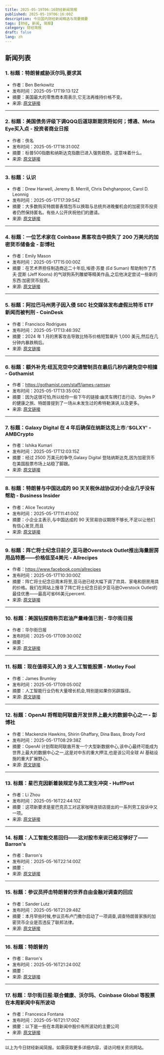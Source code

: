 ```yaml
---
title: 2025-05-19T06:16财经新闻简报
published: 2025-05-19T06:16:00Z
description: 今日国内财经新闻精选与简要摘要
tags: [财经, 新闻, 简报]
category: 财经简报
draft: false
lang: zh
---
```


## 新闻列表

### 1. 标题：特朗普威胁沃尔玛,要求其
- 作者：Ben Berkowitz
- 发布时间：2025-05-17T19:13:12Z
- 摘要：美国最大的零售商本周表示,它无法再维持价格不变。
- 来源: [原文链接](https://www.axios.com/2025/05/17/trump-walmart-tariffs)

---

### 2. 标题：美国债务评级下调QQQ后道琼斯期货将如何；博通、Meta Eye买入点 - 投资者商业日报
- 作者：佚名
- 发布时间：2025-05-17T18:31:00Z
- 摘要：标普500指数和纳斯达克指数已进入强势趋势。这意味着什么。
- 来源: [原文链接](https://www.investors.com/market-trend/stock-market-today/dow-jones-futures-market-rally-moodys-downgrades-us-debt-broadcom-meta/)

---

### 3. 标题：认识
- 作者：Drew Harwell, Jeremy B. Merrill, Chris Dehghanpoor, Carol D. Leonnig
- 发布时间：2025-05-17T17:39:54Z
- 摘要：大多数购买特朗普表情包币以换取与总统共进晚餐机会的加密货币投资者仍然保持匿名。有些人公开庆祝他们的邀请。
- 来源: [原文链接](https://www.washingtonpost.com/investigations/2025/05/17/trump-meme-coin-crypto-dinner-winners/)

---

### 4. 标题：一位艺术家在 Coinbase 黑客攻击中损失了 200 万美元的加密货币储备金 - 彭博社
- 作者：Emily Mason
- 发布时间：2025-05-17T15:00:00Z
- 摘要：在艺术界担任制造商近二十年后,埃德·苏曼 (Ed Suman) 帮助制作了杰夫·昆斯 (Jeff Koons) 的气球狗系列雕塑等精美作品,之后他决定尝试一些新的东西:加密货币投资。
- 来源: [原文链接](https://www.bloomberg.com/news/articles/2025-05-17/an-artist-lost-a-2-million-crypto-nest-egg-in-coinbase-s-hack)

---

### 5. 标题：阿拉巴马州男子因入侵 SEC 社交媒体发布虚假比特币 ETF 新闻而被判刑 - CoinDesk
- 作者：Francisco Rodrigues
- 发布时间：2025-05-17T13:46:39Z
- 摘要：2024 年 1 月的黑客攻击导致比特币价格短暂飙升 1,000 美元,然后在几分钟内暴跌稍后。
- 来源: [原文链接](https://www.coindesk.com/policy/2025/05/17/alabama-man-sentenced-for-hacking-secs-social-media-to-post-fake-bitcoin-etf-news)

---

### 6. 标题：额外补充:纽瓦克空中交通管制员在最后几秒内避免空中相撞 - Gothamist
- 作者：https://gothamist.com/staff/james-ramsay
- 发布时间：2025-05-17T13:35:00Z
- 摘要：因为这很可怕,所以给你一些下午的链接:幽灵车牌打击行动、Styles P 的健康之旅、特朗普提到了一场从未发生过的希特勒演讲,以及更多。
- 来源: [原文链接](https://gothamist.com/news/extra-extra-a-newark-air-traffic-controller-on-averting-a-midair-collision-with-seconds-to-spare)

---

### 7. 标题：Galaxy Digital 在 4 年后确保在纳斯达克上市:&#39;$GLXY&#39; - AMBCrypto
- 作者：Ishika Kumari
- 发布时间：2025-05-17T12:03:15Z
- 摘要：经过 2500 万美元的争夺,Galaxy Digital 登陆纳斯达克,因为加密货币在美国股票市场上站稳了脚跟。
- 来源: [原文链接](https://ambcrypto.com/galaxy-digital-secures-nasdaq-listing-after-4-years-glxy/)

---

### 8. 标题：特朗普与中国达成的 90 天关税休战协议对小企业几乎没有帮助 - Business Insider
- 作者：Alice Tecotzky
- 发布时间：2025-05-17T11:41:00Z
- 摘要：小企业主表示,与中国达成的 90 天贸易协议期限不够长,不足以让他们有信心发货,而且
- 来源: [原文链接](https://www.businessinsider.com/trump-90-day-tariff-deal-china-leaves-small-businesses-struggling-2025-5)

---

### 9. 标题：阵亡将士纪念日前夕,亚马逊Overstock Outlet推出海量厨房用品特惠——价格低至4美元 - Allrecipes
- 作者：https://www.facebook.com/allrecipes
- 发布时间：2025-05-17T10:30:00Z
- 摘要：阵亡将士纪念日周末将至,亚马逊已经大幅下调了炊具、家电和厨房用具的价格。我们在网站上搜寻了阵亡将士纪念日前夕亚马逊Overstock Outlet的最佳优惠——最高可省66美元percent.
- 来源: [原文链接](https://www.allrecipes.com/early-memorial-day-amazon-outlet-overstock-deals-2025-11735933)

---

### 10. 标题：美国钻探商称页岩油产量峰值已到 - 华尔街日报
- 作者：华尔街日报
- 发布时间：2025-05-17T09:30:00Z
- 摘要：
- 来源: [原文链接](https://www.wsj.com/business/energy-oil/trump-oil-gas-shale-production-decline-db5e0f7c)

---

### 11. 标题：现在值得买入的 3 支人工智能股票 - Motley Fool
- 作者：James Brumley
- 发布时间：2025-05-17T09:05:00Z
- 摘要：人工智能行业仍有大量增长机会,特别是如果你另辟蹊径。
- 来源: [原文链接](https://www.fool.com/investing/2025/05/17/3-no-brainer-artificial-intelligence-stocks-to-buy/)

---

### 12. 标题：OpenAI 将帮助阿联酋开发世界上最大的数据中心之一 - 彭博社
- 作者：Mackenzie Hawkins, Shirin Ghaffary, Dina Bass, Brody Ford
- 发布时间：2025-05-17T08:29:38Z
- 摘要：OpenAI 计划帮助阿联酋开发一个大型新数据中心,该中心最终可能成为世界上最大的数据中心之一,这是对中东的重大押注,也是该公司全球 AI 基础设施的重大扩展野心。
- 来源: [原文链接](https://www.bloomberg.com/news/articles/2025-05-16/openai-to-help-uae-develop-one-of-world-s-biggest-data-centers)

---

### 13. 标题：星巴克因新着装规定与员工发生冲突 - HuffPost
- 作者：Li Zhou
- 发布时间：2025-05-16T22:44:10Z
- 摘要：这项新要求是星巴克员工对这家咖啡连锁店提出的一系列劳工投诉中又一项。
- 来源: [原文链接](https://www.huffpost.com/entry/starbucks-workers-walkout-dress-code_n_6827ad8ce4b0c9be419129d6)

---

### 14. 标题：人工智能交易回归——这对股市来说已经足够好了——Barron&#39;s
- 作者：Barron&#39;s
- 发布时间：2025-05-16T22:14:00Z
- 摘要：
- 来源: [原文链接](https://www.barrons.com/articles/stock-market-dow-sp-500-nasdaq-ai-trade-war-0e44026c)

---

### 15. 标题：参议员抨击特朗普的世界自由金融对调查的回应
- 作者：Sander Lutz
- 发布时间：2025-05-16T21:29:48Z
- 摘要：本月早些时候,参议员布卢门撒尔启动了一项调查,调查特朗普家族的加密货币企业是否违反了联邦法律。
- 来源: [原文链接](https://decrypt.co/320565/senator-slams-trump-world-liberty-financial-seriously-inadequate)

---

### 16. 标题：特朗普的
- 作者：Barron&#39;s
- 发布时间：2025-05-16T21:24:00Z
- 摘要：
- 来源: [原文链接](https://www.barrons.com/articles/trump-big-beautiful-bill-spoil-stock-party-c1895b88)

---

### 17. 标题：华尔街日报:联合健康、沃尔玛、Coinbase Global 等股票在本周新闻中有所波动
- 作者：Francesca Fontana
- 发布时间：2025-05-16T21:17:00Z
- 摘要：以下是一些在本周新闻中股价有所波动的主要公司
- 来源: [原文链接](https://www.wsj.com/finance/stocks/the-score-unitedhealth-walmart-coinbase-global-and-more-stocks-that-moved-on-the-weeks-news-1cbc7fba)

---


以上为今日财经新闻简报。如需获取更多详细内容，请访问相关资讯网站。